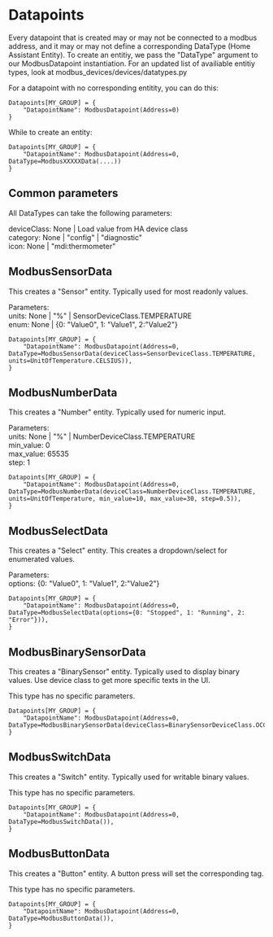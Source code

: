 # Datapoints

Every datapoint that is created may or may not be connected to a modbus address, and it may or
may not define a corresponding DataType (Home Assistant Entity).
To create an entitiy, we pass the "DataType" argument to our ModbusDatapoint instantiation.
For an updated list of availiable entitiy types, look at modbus_devices/devices/datatypes.py

For a datapoint with no corresponding entitity, you can do this:
```
Datapoints[MY_GROUP] = {
	"DatapointName": ModbusDatapoint(Address=0)
}
```
While to create an entity:
```
Datapoints[MY_GROUP] = {
	"DatapointName": ModbusDatapoint(Address=0, DataType=ModbusXXXXXData(....))
}
```

## Common parameters

All DataTypes can take the following parameters:

deviceClass:	None | Load value from HA device class  
category:	None | "config" | "diagnostic"  
icon:		None | "mdi:thermometer"

## ModbusSensorData

This creates a "Sensor" entity. Typically used for most readonly values.

Parameters:  
units:		None | "%" | SensorDeviceClass.TEMPERATURE  
enum:		None | {0: "Value0", 1: "Value1", 2:"Value2"}

```
Datapoints[MY_GROUP] = {  
	"DatapointName": ModbusDatapoint(Address=0, DataType=ModbusSensorData(deviceClass=SensorDeviceClass.TEMPERATURE, units=UnitOfTemperature.CELSIUS)),  
}
```

## ModbusNumberData

This creates a "Number" entity. Typically used for numeric input.

Parameters:  
units:		None | "%" | NumberDeviceClass.TEMPERATURE  
min_value:	0  
max_value:	65535  
step:		1

```
Datapoints[MY_GROUP] = {  
	"DatapointName": ModbusDatapoint(Address=0, DataType=ModbusNumberData(deviceClass=NumberDeviceClass.TEMPERATURE, units=UnitOfTemperature, min_value=10, max_value=30, step=0.5)),  
}
```

## ModbusSelectData

This creates a "Select" entity. This creates a dropdown/select for enumerated values.

Parameters:  
options:	{0: "Value0", 1: "Value1", 2:"Value2"}

```
Datapoints[MY_GROUP] = {
	"DatapointName": ModbusDatapoint(Address=0, DataType=ModbusSelectData(options={0: "Stopped", 1: "Running", 2: "Error"})),
}
```

## ModbusBinarySensorData

This creates a "BinarySensor" entity. Typically used to display binary values.
Use device class to get more specific texts in the UI.

This type has no specific parameters.

```
Datapoints[MY_GROUP] = {
	"DatapointName": ModbusDatapoint(Address=0, DataType=ModbusBinarySensorData(deviceClass=BinarySensorDeviceClass.OCCUPANCY)),
}
```

## ModbusSwitchData

This creates a "Switch" entity. Typically used for writable binary values.

This type has no specific parameters.

```
Datapoints[MY_GROUP] = {
	"DatapointName": ModbusDatapoint(Address=0, DataType=ModbusSwitchData()),
}
```

## ModbusButtonData

This creates a "Button" entity. A button press will set the corresponding tag.

This type has no specific parameters.

```
Datapoints[MY_GROUP] = {
	"DatapointName": ModbusDatapoint(Address=0, DataType=ModbusButtonData()),
}
```
